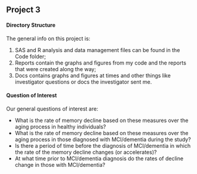## Project 3

#### Directory Structure
The general info on this project is: 
1) SAS and R analysis and data management files can be 
found in the Code folder; 
2) Reports contain the graphs and figures from my code and the
reports that were created along the way; 
3) Docs contains graphs and figures at times and
other things like investigator questions or docs the investigator sent me. 

#### Question of Interest
Our general questions of interest are:

* What is the rate of memory decline based on these measures over the aging process in healthy individuals?
* What is the rate of memory decline based on these measures over the aging process in those diagnosed with MCI/dementia during the study?
* Is there a period of time before the diagnosis of MCI/dementia in which the rate of the memory decline changes (or accelerates)?
* At what time prior to MCI/dementia diagnosis do the rates of decline change in those with MCI/dementia?
